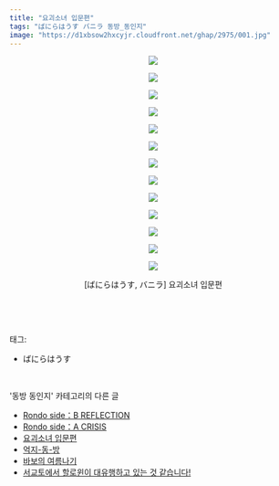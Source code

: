 ```yaml
---
title: "요괴소녀 입문편"
tags: "ばにらはうす バニラ 동방_동인지"
image: "https://d1xbsow2hxcyjr.cloudfront.net/ghap/2975/001.jpg"
---
```

<div class="article">
<p style="text-align: center; clear: none; float: none;"><img src="{{ site.imgserver10 }}/ghap/2975/001.jpg"/></p>
<p style="text-align: center; clear: none; float: none;"><img src="{{ site.imgserver10 }}/ghap/2975/002.jpg"/></p>
<p style="text-align: center; clear: none; float: none;"><img src="{{ site.imgserver10 }}/ghap/2975/003.jpg"/></p>
<p style="text-align: center; clear: none; float: none;"><img src="{{ site.imgserver10 }}/ghap/2975/004.jpg"/></p>
<p style="text-align: center; clear: none; float: none;"><img src="{{ site.imgserver10 }}/ghap/2975/005.jpg"/></p>
<p style="text-align: center; clear: none; float: none;"><img src="{{ site.imgserver10 }}/ghap/2975/006.jpg"/></p>
<p style="text-align: center; clear: none; float: none;"><img src="{{ site.imgserver10 }}/ghap/2975/007.jpg"/></p>
<p style="text-align: center; clear: none; float: none;"><img src="{{ site.imgserver10 }}/ghap/2975/008.jpg"/></p>
<p style="text-align: center; clear: none; float: none;"><img src="{{ site.imgserver10 }}/ghap/2975/009.jpg"/></p>
<p style="text-align: center; clear: none; float: none;"><img src="{{ site.imgserver10 }}/ghap/2975/010.jpg"/></p>
<p style="text-align: center; clear: none; float: none;"><img src="{{ site.imgserver10 }}/ghap/2975/011.jpg"/></p>
<p style="text-align: center; clear: none; float: none;"><img src="{{ site.imgserver10 }}/ghap/2975/012.jpg"/></p>
<p style="text-align: center; clear: none; float: none;"><img src="{{ site.imgserver10 }}/ghap/2975/013.jpg"/></p>
<p style="text-align: center; clear: none; float: none;">[ばにらはうす, バニラ] 요괴소녀 입문편</p>
<p><br/></p>
</div><br/>
<div class="tagTrail">
<p>태그: </p>
<ul>
<li>ばにらはうす</li>
</ul>
</div><br/>
<div class="another">
<p>'동방 동인지' 카테고리의 다른 글</p>
<ul>
<li><a href="/ghap_2977">Rondo side：B REFLECTION</a></li>
<li><a href="/ghap_2976">Rondo side：A CRISIS</a></li>
<li><a href="/ghap_2975">요괴소녀 입문편</a></li>
<li><a href="/ghap_2974">억지-동-방</a></li>
<li><a href="/ghap_2972">바보의 여름나기</a></li>
<li><a href="/ghap_2971">서교토에서 할로윈이 대유행하고 있는 것 같습니다!</a></li>
</ul>
</div><br/>
<div class="cb_module cb_fluid">
<div class="cb_wrt cb_profile">
</div><!-- commentList close -->
</div><br/>
